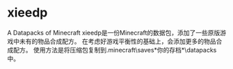 # xieedp
A Datapacks of Minecraft
xieedp是一份Minecraft的数据包，添加了一些原版游戏中未有的物品合成配方。
在考虑好游戏平衡性的基础上，会添加更多的物品合成配方。
使用方法是将压缩包复制到.minecraft\saves\*你的存档*\datapacks中。

